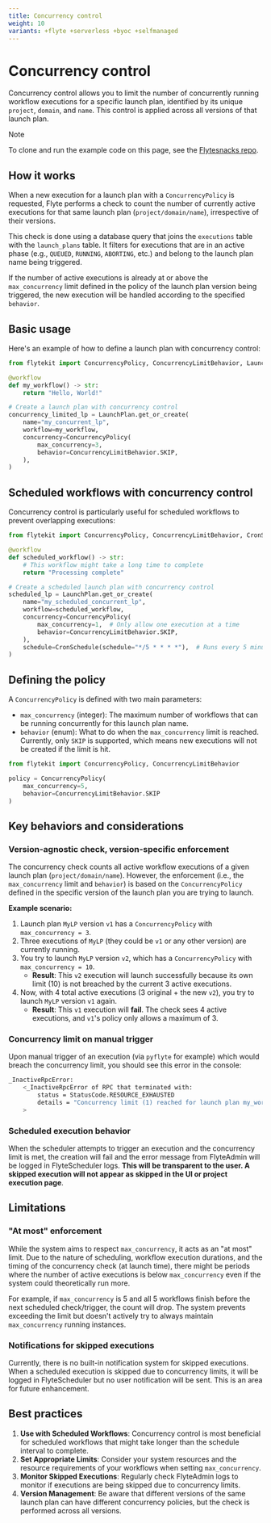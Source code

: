 ```yaml
---
title: Concurrency control
weight: 10
variants: +flyte +serverless +byoc +selfmanaged
---
```


# Concurrency control


Concurrency control allows you to limit the number of concurrently running workflow executions for a specific launch plan, identified by its unique `project`, `domain`, and `name`.
This control is applied across all versions of that launch plan.

> [!NOTE]
> To clone and run the example code on this page, see the [Flytesnacks repo](https://github.com/flyteorg/flytesnacks/tree/master/examples/productionizing/).

## How it works

When a new execution for a launch plan with a `ConcurrencyPolicy` is requested, Flyte performs a check to count the number of currently active executions for that same launch plan (`project/domain/name`), irrespective of their versions.

This check is done using a database query that joins the `executions` table with the `launch_plans` table.
It filters for executions that are in an active phase (e.g., `QUEUED`, `RUNNING`, `ABORTING`, etc.) and belong to the launch plan name being triggered.

If the number of active executions is already at or above the `max_concurrency` limit defined in the policy of the launch plan version being triggered, the new execution will be handled according to the specified `behavior`.

## Basic usage

Here's an example of how to define a launch plan with concurrency control:

```python
from flytekit import ConcurrencyPolicy, ConcurrencyLimitBehavior, LaunchPlan, workflow

@workflow
def my_workflow() -> str:
    return "Hello, World!"

# Create a launch plan with concurrency control
concurrency_limited_lp = LaunchPlan.get_or_create(
    name="my_concurrent_lp",
    workflow=my_workflow,
    concurrency=ConcurrencyPolicy(
        max_concurrency=3,
        behavior=ConcurrencyLimitBehavior.SKIP,
    ),
)
```

## Scheduled workflows with concurrency control

Concurrency control is particularly useful for scheduled workflows to prevent overlapping executions:

```python
from flytekit import ConcurrencyPolicy, ConcurrencyLimitBehavior, CronSchedule, LaunchPlan, workflow

@workflow
def scheduled_workflow() -> str:
    # This workflow might take a long time to complete
    return "Processing complete"

# Create a scheduled launch plan with concurrency control
scheduled_lp = LaunchPlan.get_or_create(
    name="my_scheduled_concurrent_lp",
    workflow=scheduled_workflow,
    concurrency=ConcurrencyPolicy(
        max_concurrency=1,  # Only allow one execution at a time
        behavior=ConcurrencyLimitBehavior.SKIP,
    ),
    schedule=CronSchedule(schedule="*/5 * * * *"),  # Runs every 5 minutes
)
```

## Defining the policy

A `ConcurrencyPolicy` is defined with two main parameters:

- `max_concurrency` (integer): The maximum number of workflows that can be running concurrently for this launch plan name.
- `behavior` (enum): What to do when the `max_concurrency` limit is reached. Currently, only `SKIP` is supported, which means new executions will not be created if the limit is hit.

```python
from flytekit import ConcurrencyPolicy, ConcurrencyLimitBehavior

policy = ConcurrencyPolicy(
    max_concurrency=5,
    behavior=ConcurrencyLimitBehavior.SKIP
)
```

## Key behaviors and considerations

### Version-agnostic check, version-specific enforcement

The concurrency check counts all active workflow executions of a given launch plan (`project/domain/name`).
However, the enforcement (i.e., the `max_concurrency` limit and `behavior`) is based on the `ConcurrencyPolicy` defined in the specific version of the launch plan you are trying to launch.

**Example scenario:**

1. Launch plan `MyLP` version `v1` has a `ConcurrencyPolicy` with `max_concurrency = 3`.
2. Three executions of `MyLP` (they could be `v1` or any other version) are currently running.
3. You try to launch `MyLP` version `v2`, which has a `ConcurrencyPolicy` with `max_concurrency = 10`.
   - **Result**: This `v2` execution will launch successfully because its own limit (10) is not breached by the current 3 active executions.
4. Now, with 4 total active executions (3 original + the new `v2`), you try to launch `MyLP` version `v1` again.
   - **Result**: This `v1` execution will **fail**. The check sees 4 active executions, and `v1`'s policy only allows a maximum of 3.

### Concurrency limit on manual trigger

Upon manual trigger of an execution (via `pyflyte` for example) which would breach the concurrency limit, you should see this error in the console:

```bash
_InactiveRpcError:
    <_InactiveRpcError of RPC that terminated with:
        status = StatusCode.RESOURCE_EXHAUSTED
        details = "Concurrency limit (1) reached for launch plan my_workflow_lp. Skipping execution."
    >
```

### Scheduled execution behavior

When the scheduler attempts to trigger an execution and the concurrency limit is met, the creation will fail and the error message from FlyteAdmin will be logged in FlyteScheduler logs.
**This will be transparent to the user. A skipped execution will not appear as skipped in the UI or project execution page**.

## Limitations

### "At most" enforcement

While the system aims to respect `max_concurrency`, it acts as an "at most" limit.
Due to the nature of scheduling, workflow execution durations, and the timing of the concurrency check (at launch time), there might be periods where the number of active executions is below `max_concurrency` even if the system could theoretically run more.

For example, if `max_concurrency` is 5 and all 5 workflows finish before the next scheduled check/trigger, the count will drop.
The system prevents exceeding the limit but doesn't actively try to always maintain `max_concurrency` running instances.

### Notifications for skipped executions

Currently, there is no built-in notification system for skipped executions.
When a scheduled execution is skipped due to concurrency limits, it will be logged in FlyteScheduler but no user notification will be sent.
This is an area for future enhancement.

## Best practices

1. **Use with Scheduled Workflows**: Concurrency control is most beneficial for scheduled workflows that might take longer than the schedule interval to complete.
2. **Set Appropriate Limits**: Consider your system resources and the resource requirements of your workflows when setting `max_concurrency`.
3. **Monitor Skipped Executions**: Regularly check FlyteAdmin logs to monitor if executions are being skipped due to concurrency limits.
4. **Version Management**: Be aware that different versions of the same launch plan can have different concurrency policies, but the check is performed across all versions.
